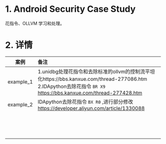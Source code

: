 # 1. Android Security Case Study
花指令、OLLVM 学习和处理。



# 2. 详情
|   案例    | 备注                                                         |
| :-------: | :----------------------------------------------------------- |
| example_1 | 1.unidbg处理花指令和去除标准的ollvm的控制流平坦化https://bbs.kanxue.com/thread-277086.htm <br/>2.IDApython去除花指令 ```BR X9```  https://bbs.kanxue.com/thread-277428.htm |
| example_2 | IDApython去除花指令    ```BX R0``` ,进行部分修改  https://developer.aliyun.com/article/1330088 |
|           |                                                              |
|           |                                                              |
|           |                                                              |
|           |                                                              |
|           |                                                              |
|           |                                                              |
|           |                                                              |
|           |                                                              |
|           |                                                              |
|           |                                                              |
|           |                                                              |
|           |                                                              |
|           |                                                              |
|           |                                                              |
